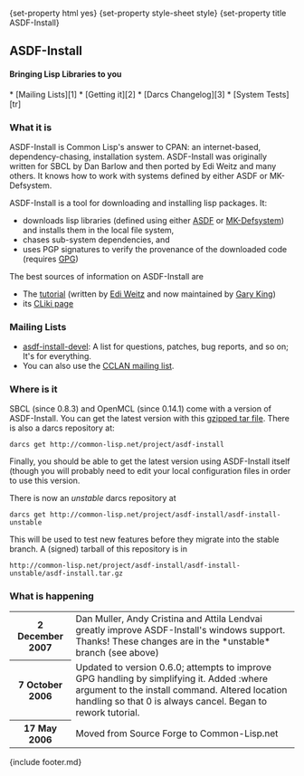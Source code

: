 {set-property html yes}
{set-property style-sheet style}
{set-property title ASDF-Install}

<div class="header">

## ASDF-Install

#### Bringing Lisp Libraries to you

</div>
<div class="contents">
<div class="system-links">
  * [Mailing Lists][1]
  * [Getting it][2]
  * [Darcs Changelog][3]
  * [System Tests][tr]
</div>
<div class="system-description">

### What it is

ASDF-Install is Common Lisp's answer to CPAN: an internet-based, dependency-chasing, installation system. ASDF-Install was originally written for SBCL by Dan Barlow and then ported by Edi Weitz and many others. It knows how to work with systems defined by either ASDF or MK-Defsystem.

ASDF-Install is a tool for downloading and installing lisp packages. It: 

  * downloads lisp libraries (defined using either [ASDF][4] or [MK-Defsystem][5]) and installs them in the local file system,
  * chases sub-system dependencies, and 
  * uses PGP signatures to verify the provenance of the downloaded code (requires [GPG][6]) 

The best sources of information on ASDF-Install are

  * The [tutorial][9] (written by [Edi Weitz][8] and now maintained by [Gary King][10])
  * its [CLiki page][7]

<a id="mailing-lists"></a>

### Mailing Lists

  * [asdf-install-devel][11]: A list for questions, patches, bug reports, and so on; It's for everything.
  * You can also use the [CCLAN mailing list][12].

<a href="downloads"></a>

### Where is it

SBCL (since 0.8.3) and OpenMCL (since 0.14.1) come with a version of ASDF-Install. You can get the latest version with this [gzipped tar file][14]. There is also a darcs repository at:
    
    darcs get http://common-lisp.net/project/asdf-install

Finally, you should be able to get the latest version using ASDF-Install itself (though you will probably need to edit your local configuration files in order to use this version.

There is now an *unstable* darcs repository at

    darcs get http://common-lisp.net/project/asdf-install/asdf-install-unstable

This will be used to test new features before they migrate into the stable branch. A (signed) tarball of this repository is in

    http://common-lisp.net/project/asdf-install/asdf-install-unstable/asdf-install.tar.gz
    
<a id="news"></a>

### What is happening

<table class="system-news">
  <tr>
    <th>
        2 December 2007
    </th>
    <td>
        Dan Muller, Andy Cristina and Attila Lendvai greatly improve ASDF-Install's windows support. Thanks! These changes are in the *unstable* branch (see above)
    </td>
  </tr>
  <tr>
    <th>
      7 October 2006
    </th>
    <td>
      Updated to version 0.6.0; attempts to improve GPG handling by simplifying it. Added :where argument to the install command. Altered location handling so that 0 is always cancel. Began to rework tutorial.
    </td>
  </tr>
  <tr>
    <th>
      17 May 2006
    </th>
    <td>
      Moved from Source Forge to Common-Lisp.net
    </td>
  </tr>
</table>


</div>
{include footer.md}
</div>

   [1]: #mailing-lists
   [2]: #downloads
   [3]: changelog.html
   [4]: http://www.cliki.net/asdf
   [5]: http://www.cliki.net/mk-defsystem
   [6]: http://www.gnupg.org/ (GPG Link)
   [7]: http://www.cliki.net/asdf-install
   [8]: http://weitz.de/ (Edi Weitz)
   [9]: tutorial/index.html (ASDF-Install Tutorial)
   [10]: http://www.metabang.com/about-gwking.html
   [11]: http://common-lisp.net/cgi-bin/mailman/listinfo/asdf-install-devel
   [12]: http://sourceforge.net/mail/?group_id=28536 (CCLAN Mailing list link)
   [13]: downloads
   [14]: http://common-lisp.net/project/asdf-install/asdf-install_latest.tar.gz
   [15]: http://common-lisp.net/project/cl-containers/shared/buttons/xhtml.gif (valid xhtml button)
   [16]: http://validator.w3.org/check/referer (xhtml1.1)
   [17]: http://common-lisp.net/project/cl-containers/shared/buttons/hacker.png (hacker emblem)
   [18]: http://www.catb.org/hacker-emblem/ (hacker)
   [19]: http://common-lisp.net/project/cl-containers/shared/buttons/lml2-powered.png (lml2 powered)
   [20]: http://lml2.b9.com/ (lml2 powered)
   [21]: http://common-lisp.net/project/cl-containers/shared/buttons/lambda-lisp.png (ALU emblem)
   [22]: http://www.lisp.org/ (Association of Lisp Users)
   [23]: http://common-lisp.net/project/cl-containers/shared/buttons/lisp-lizard.png (Common-Lisp.net)
   [24]: http://common-lisp.net/ (Common-Lisp.net)
   [tr]: test-report.html
